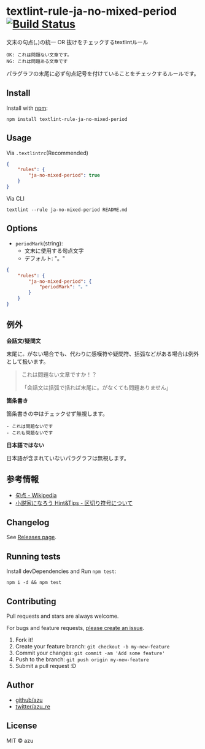 # textlint-rule-ja-no-mixed-period [![Build Status](https://travis-ci.org/textlint-ja/textlint-rule-ja-no-mixed-period.svg?branch=master)](https://travis-ci.org/textlint-ja/textlint-rule-ja-no-mixed-period)

文末の句点(。)の統一 OR 抜けをチェックするtextlintルール

```
OK: これは問題ない文章です。
NG: これは問題ある文章です
```
パラグラフの末尾に必ず句点記号を付けていることをチェックするルールです。


## Install

Install with [npm](https://www.npmjs.com/):

    npm install textlint-rule-ja-no-mixed-period

## Usage

Via `.textlintrc`(Recommended)

```json
{
    "rules": {
        "ja-no-mixed-period": true
    }
}
```

Via CLI

```
textlint --rule ja-no-mixed-period README.md
```

## Options

- `periodMark`(string):
    - 文末に使用する句点文字
    - デフォルト: "。"

```json
{
    "rules": {
        "ja-no-mixed-period": {
            "periodMark": "。"
        }
    }
}
```

## 例外


**会話文/疑問文**

末尾に`。`がない場合でも、代わりに感嘆符や疑問符、括弧などがある場合は例外として扱います。

> これは問題ない文章ですか！？
>
> 「会話文は括弧で括れば末尾に。がなくても問題ありません」

**箇条書き**

箇条書きの中はチェックせず無視します。

```
- これは問題ないです
- これも問題ないです
```

**日本語ではない**

日本語が含まれていないパラグラフは無視します。

## 参考情報

- [句点 - Wikipedia](https://ja.wikipedia.org/wiki/%E5%8F%A5%E7%82%B9 "句点 - Wikipedia")
- [小説家になろう Hint&Tips - 区切り符号について](http://ncode.syosetu.com/n8977bb/12/ "小説家になろう Hint&amp;Tips - 区切り符号について")

## Changelog

See [Releases page](https://github.com/textlint-ja/textlint-rule-ja-no-mixed-period/releases).

## Running tests

Install devDependencies and Run `npm test`:

    npm i -d && npm test

## Contributing

Pull requests and stars are always welcome.

For bugs and feature requests, [please create an issue](https://github.com/textlint-ja/textlint-rule-ja-no-mixed-period/issues).

1. Fork it!
2. Create your feature branch: `git checkout -b my-new-feature`
3. Commit your changes: `git commit -am 'Add some feature'`
4. Push to the branch: `git push origin my-new-feature`
5. Submit a pull request :D

## Author

- [github/azu](https://github.com/azu)
- [twitter/azu_re](https://twitter.com/azu_re)

## License

MIT © azu
